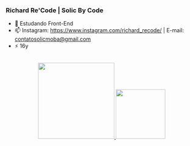 ### Richard Re'Code | Solic By Code
- 🌱 Estudando Front-End
- 📫 Instagram: https://www.instagram.com/richard_recode/ | E-mail: contatosolicmoba@gmail.com
- ⚡ 16y

##

<div align="center">
  <a href="https://github.com/solicmoba">
  <img height="200em" src="https://github-readme-stats.vercel.app/api?username=solicmoba&show_icons=true&theme=radical&include_all_commits=true&count_private=true"/>
  <img height="130em" src="https://github-readme-stats.vercel.app/api/top-langs/?username=solicmoba&layout=compact&langs_count=7&theme=radical"/>
</div>
